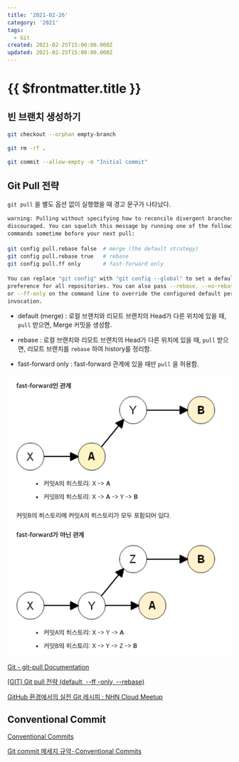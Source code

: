 ```yaml
---
title: '2021-02-26'
category: '2021'
tags:
  - Git
created: 2021-02-25T15:00:00.000Z
updated: 2021-02-25T15:00:00.000Z
---
```


# {{ $frontmatter.title }}

## 빈 브랜치 생성하기

```bash
git checkout --orphan empty-branch
```

```bash
git rm -rf .
```

```bash
git commit --allow-empty -m "Initial commit"
```

## Git Pull 전략

`git pull` 을 별도 옵션 없이 실행했을 때 경고 문구가 나타났다.

```bash
warning: Pulling without specifying how to reconcile divergent branches is
discouraged. You can squelch this message by running one of the following
commands sometime before your next pull:

git config pull.rebase false  # merge (the default strategy)
git config pull.rebase true   # rebase
git config pull.ff only       # fast-forward only

You can replace "git config" with "git config --global" to set a default
preference for all repositories. You can also pass --rebase, --no-rebase,
or --ff-only on the command line to override the configured default per
invocation.
```

- default (merge) : 로컬 브랜치와 리모트 브랜치의 Head가 다른 위치에 있을 때, `pull` 받으면, Merge 커밋을 생성함.

- rebase : 로컬 브랜치와 리모트 브랜치의 Head가 다른 위치에 있을 때, `pull` 받으면, 리모트 브랜치를 `rebase` 하여 history를 정리함.

- fast-forward only : fast-forward 관계에 있을 때만 `pull` 을 허용함.

![2021-02-26-image-0](./images/2021-02-26-image-0.png)

[Git - git-pull Documentation](https://git-scm.com/docs/git-pull)

[[GIT] Git pull 전략 (default, --ff -only, --rebase)](https://sanghye.tistory.com/43)

[GitHub 환경에서의 실전 Git 레시피 : NHN Cloud Meetup](https://meetup.toast.com/posts/116)

## Conventional Commit

[Conventional Commits](https://www.conventionalcommits.org/en/v1.0.0/)

[Git commit 메세지 규약 - Conventional Commits](https://medium.com/hashbox/git-commit-%EB%A9%94%EC%84%B8%EC%A7%80-%EA%B7%9C%EC%B9%99-conventional-commits-71710f7f53c)
